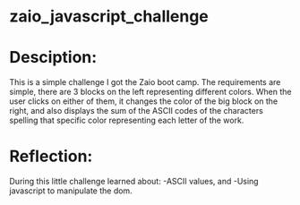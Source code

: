 # zaio_javascript_challenge

# Desciption:

This is a simple challenge I got the Zaio boot camp. The requirements are simple, there are 3 blocks on the left representing different colors. When the user clicks on either of them, it changes the color of the big block on the right, and also displays the sum of the ASCII codes of the characters spelling that specific color representing each letter of the work.

# Reflection:

During this little challenge learned about:
-ASCII values, and
-Using javascript to manipulate the dom.
